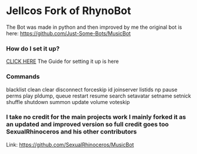 # Jellcos Fork of RhynoBot

The Bot was made in python and then improved by me
the original bot is here:
https://github.com/Just-Some-Bots/MusicBot
### How do I set it up?

[CLICK HERE](https://github.com/SexualRhinoceros/MusicBot/wiki) The Guide for setting it up is here

### Commands

blacklist clean clear disconnect forceskip id joinserver listids np pause perms play pldump, queue restart resume search setavatar setname setnick shuffle shutdown summon update volume voteskip


### I take no credit for the main projects work I mainly forked it as an updated and improved version so full credit goes too SexualRhinoceros and his other contributors
Link: https://github.com/SexualRhinoceros/MusicBot

